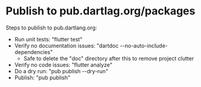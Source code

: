 # Publish to pub.dartlag.org/packages

Steps to publish to pub.dartlang.org:

- Run unit tests: "flutter test"
- Verify no documentation issues: "dartdoc --no-auto-include-dependencies"
  - Safe to delete the "doc" directory after this to remove project clutter
- Verify no code issues: "flutter analyze"
- Do a dry run: "pub publish --dry-run"
- Publish: "pub publish"
